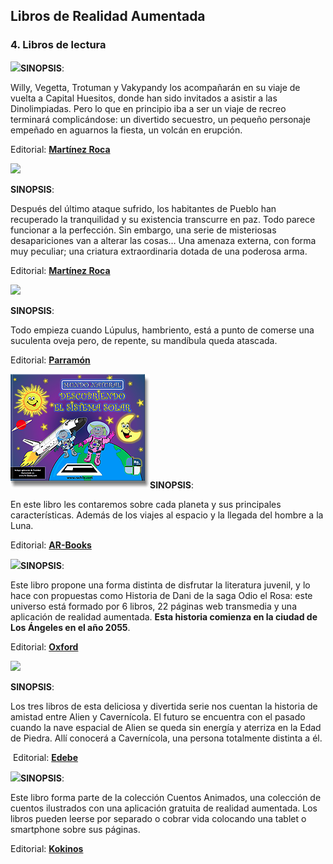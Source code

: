 ## Libros de Realidad Aumentada

### 4\. Libros de lectura

![](https://moodle.catedu.es/pluginfile.php/31204/mod_book/chapter/167/portada_wigetta-en-las-dinolimpiadas_vegetta777_201607111252.jpg)**SINOPSIS**:

Willy, Vegetta, Trotuman y Vakypandy los acompañarán en su viaje de vuelta a Capital Huesitos, donde han sido invitados a asistir a las Dinolimpiadas. Pero lo que en principio iba a ser un viaje de recreo terminará complicándose: un divertido secuestro, un pequeño personaje empeñado en aguarnos la fiesta, un volcán en erupción.  

Editorial: **[Martínez Roca](https://www.planetadelibros.com/libro-wigetta-en-las-dinolimpiadas/216985#soporte/216985)**

  

  

![](https://moodle.catedu.es/pluginfile.php/31204/mod_book/chapter/167/portada_wigetta-y-el-baculo-dorado_vegetta777_201512141314.jpg)

**SINOPSIS**:

Después del último ataque sufrido, los habitantes de Pueblo han recuperado la tranquilidad y su existencia transcurre en paz. Todo parece funcionar a la perfección. Sin embargo, una serie de misteriosas desapariciones van a alterar las cosas… Una amenaza externa, con forma muy peculiar; una criatura extraordinaria dotada de una poderosa arma.

Editorial: **[Martínez Roca](https://www.planetadelibros.com/libro-wigetta-y-el-baculo-dorado/200915#soporte/200915)**  

  

![](https://moodle.catedu.es/pluginfile.php/31204/mod_book/chapter/167/un-lobo-boquiabierto.jpg)

**SINOPSIS**:

Todo empieza cuando Lúpulus, hambriento, está a punto de comerse una suculenta oveja pero, de repente, su mandíbula queda atascada.

Editorial: **[Parramón](https://www.boolino.es/es/libros-cuentos/un-lobo-boquiabierto/)**

  

![](img/descubriendosistemasolar.png)**SINOPSIS**:

En este libro les contaremos sobre cada planeta y sus principales características. Además de los viajes al espacio y la llegada del hombre a la Luna.  

Editorial: **[AR-Books](http://author.aumentaty.com/comunidad)**

  

**![](https://moodle.catedu.es/pluginfile.php/31204/mod_book/chapter/167/lectura_historia_de_dani-225x300.jpg)SINOPSIS**:  

Este libro propone una forma distinta de disfrutar la literatura juvenil, y lo hace con propuestas como Historia de Dani de la saga Odio el Rosa: este universo está formado por 6 libros, 22 páginas web transmedia y una aplicación de realidad aumentada. **Esta historia comienza en la ciudad de Los Ángeles en el año 2055**.  

Editorial: **[Oxford](http://www.odioelrosa.com/tag/oxford-university-press/)**

  

**![](https://moodle.catedu.es/pluginfile.php/31204/mod_book/chapter/167/El_brontocerdo.jpg)**

**SINOPSIS**:

Los tres libros de esta deliciosa y divertida serie nos cuentan la historia de amistad entre Alien y Cavernícola. El futuro se encuentra con el pasado cuando la nave espacial de Alien se queda sin energía y aterriza en la Edad de Piedra. Allí conocerá a Cavernícola, una persona totalmente distinta a él.

 Editorial: **[Edebe](http://tienda.edebe.com/catalog/product/view/id/6741/s/el-brontocerdo/)**

  

**![](https://moodle.catedu.es/pluginfile.php/31204/mod_book/chapter/167/libro_valentina_realidad_aumentada-223x300.jpg)SINOPSIS**:

Este libro forma parte de la colección Cuentos Animados, una colección de cuentos ilustrados con una aplicación gratuita de realidad aumentada. Los libros pueden leerse por separado o cobrar vida colocando una tablet o smartphone sobre sus páginas.  

Editorial: **[Kokinos](http://www.editorialkokinos.com/libro/valentina)**